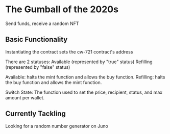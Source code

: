 # The Gumball of the 2020s

Send funds, receive a random NFT

## Basic Functionality

Instantiating the contract sets the cw-721 contract's address

There are 2 statuses:
Available (represented by "true" status)
Refilling (represented by "false" status)

Available: halts the mint function and allows the buy function.
Refilling: halts the buy function and allows the mint function.

Switch State: The function used to set the price, recipient, status, and max amount per wallet.

## Currently Tackling

Looking for a random number generator on Juno
